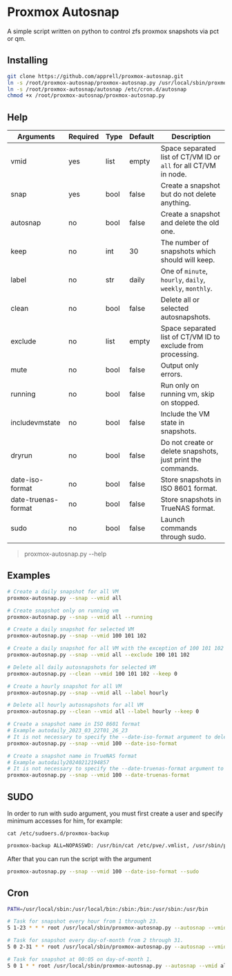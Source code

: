# Proxmox Autosnap

A simple script written on python to control zfs proxmox snapshots via pct or qm.

## Installing

```bash
git clone https://github.com/apprell/proxmox-autosnap.git
ln -s /root/proxmox-autosnap/proxmox-autosnap.py /usr/local/sbin/proxmox-autosnap.py
ln -s /root/proxmox-autosnap/autosnap /etc/cron.d/autosnap
chmod +x /root/proxmox-autosnap/proxmox-autosnap.py
```

## Help

| Arguments           | Required | Type | Default | Description                                                      |
|---------------------|----------|------|---------|------------------------------------------------------------------|
| vmid                | yes      | list | empty   | Space separated list of CT/VM ID or `all` for all CT/VM in node. |
| snap                | yes      | bool | false   | Create a snapshot but do not delete anything.                    |
| autosnap            | no       | bool | false   | Create a snapshot and delete the old one.                        |
| keep                | no       | int  | 30      | The number of snapshots which should will keep.                  |
| label               | no       | str  | daily   | One of `minute`, `hourly`, `daily`, `weekly`, `monthly`.         |
| clean               | no       | bool | false   | Delete all or selected autosnapshots.                            |
| exclude             | no       | list | empty   | Space separated list of CT/VM ID to exclude from processing.     |
| mute                | no       | bool | false   | Output only errors.                                              |
| running             | no       | bool | false   | Run only on running vm, skip on stopped.                         |
| includevmstate      | no       | bool | false   | Include the VM state in snapshots.                               |
| dryrun              | no       | bool | false   | Do not create or delete snapshots, just print the commands.      |
| date-iso-format     | no       | bool | false   | Store snapshots in ISO 8601 format.                              |
| date-truenas-format | no       | bool | false   | Store snapshots in TrueNAS format.                               |
| sudo                | no       | bool | false   | Launch commands through sudo.                                    |

> proxmox-autosnap.py --help

## Examples

```bash
# Create a daily snapshot for all VM
proxmox-autosnap.py --snap --vmid all

# Create snapshot only on running vm
proxmox-autosnap.py --snap --vmid all --running

# Create a daily snapshot for selected VM
proxmox-autosnap.py --snap --vmid 100 101 102

# Create a daily snapshot for all VM with the exception of 100 101 102
proxmox-autosnap.py --snap --vmid all --exclude 100 101 102

# Delete all daily autosnapshots for selected VM
proxmox-autosnap.py --clean --vmid 100 101 102 --keep 0

# Create a hourly snapshot for all VM
proxmox-autosnap.py --snap --vmid all --label hourly

# Delete all hourly autosnapshots for all VM
proxmox-autosnap.py --clean --vmid all --label hourly --keep 0

# Create a snapshot name in ISO 8601 format
# Example autodaily_2023_03_22T01_26_23
# It is not necessary to specify the --date-iso-format argument to delete snapshots 
proxmox-autosnap.py --snap --vmid 100 --date-iso-format

# Create a snapshot name in TrueNAS format
# Example autodaily20240212194857
# It is not necessary to specify the --date-truenas-format argument to delete snapshots 
proxmox-autosnap.py --snap --vmid 100 --date-truenas-format
```

## SUDO

In order to run with sudo argument, you must first create a user and specify minimum accesses for him, for example:

`cat /etc/sudoers.d/proxmox-backup`

```bash
proxmox-backup ALL=NOPASSWD: /usr/bin/cat /etc/pve/.vmlist, /usr/sbin/pct snapshot *, /usr/sbin/pct listsnapshot *, /usr/sbin/pct delsnapshot *, /usr/sbin/qm snapshot *, /usr/sbin/qm listsnapshot *, /usr/sbin/qm delsnapshot *
```

After that you can run the script with the argument

```bash
proxmox-autosnap.py --snap --vmid 100 --date-iso-format --sudo
```

## Cron

```bash
PATH=/usr/local/sbin:/usr/local/bin:/sbin:/bin:/usr/sbin:/usr/bin

# Task for snapshot every hour from 1 through 23.
5 1-23 * * * root /usr/local/sbin/proxmox-autosnap.py --autosnap --vmid all --label hourly --keep 23 --mute

# Task for snapshot every day-of-month from 2 through 31.
5 0 2-31 * * root /usr/local/sbin/proxmox-autosnap.py --autosnap --vmid all --label daily --keep 30 --mute

# Task for snapshot at 00:05 on day-of-month 1.
5 0 1 * * root /usr/local/sbin/proxmox-autosnap.py --autosnap --vmid all --label monthly --keep 3 --mute
```

